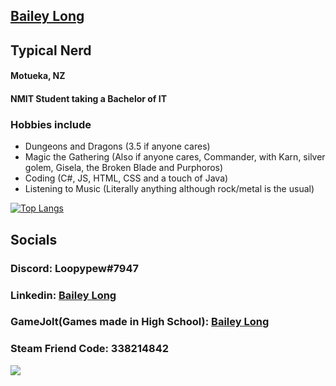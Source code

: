 ## <a target="_blank" href="https://bailey-long.github.io/src/index/index.html">Bailey Long</a>
## Typical Nerd
#### Motueka, NZ
#### NMIT Student taking a Bachelor of IT
### Hobbies include
- Dungeons and Dragons (3.5 if anyone cares)
- Magic the Gathering (Also if anyone cares, Commander, with Karn, silver golem, Gisela, the Broken Blade and Purphoros)
- Coding (C#, JS, HTML, CSS and a touch of Java)
- Listening to Music (Literally anything although rock/metal is the usual)  
  
    
[![Top Langs](https://github-readme-stats.vercel.app/api/top-langs/?username=bailey-long&show_icons=true&theme=radical)](https://github.com/anuraghazra/github-readme-stats)
## Socials
### Discord: Loopypew#7947
### Linkedin: [Bailey Long](https://www.linkedin.com/in/bailey-long-1b0543239/)
### GameJolt(Games made in High School): [Bailey Long](https://gamejolt.com/@loopypew)
### Steam Friend Code: 338214842  
![](https://komarev.com/ghpvc/?username=bailey-long)


